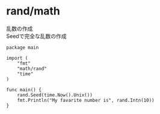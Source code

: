 # rand/math
乱数の作成  
Seedで完全な乱数の作成
```
package main

import (
    "fmt"
    "math/rand"
    "time"
)

func main() {
    rand.Seed(time.Now().Unix())
    fmt.Println("My favarite number is", rand.Intn(10))
}
```
